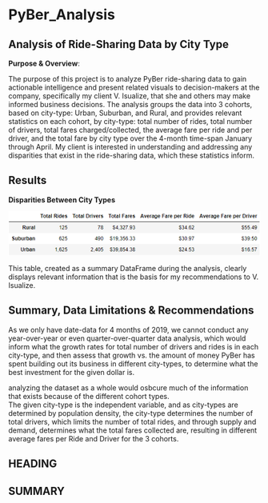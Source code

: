 # PyBer_Analysis

## Analysis of Ride-Sharing Data by City Type

**Purpose & Overview**:

The purpose of this project is to analyze PyBer ride-sharing data to gain actionable intelligence and present related visuals to decision-makers at the company, specifically my client V. Isualize, that she and others may make informed business decisions.
The analysis groups the data into 3 cohorts, based on city-type: Urban, Suburban, and Rural, and provides relevant statistics on each cohort, by city-type: total number of rides, total number of drivers, total fares charged/collected, the average fare per ride and per driver, and the total fare by city type over the 4-month time-span January through April.
My client is interested in understanding and addressing any disparities that exist in the ride-sharing data, which these statistics inform.

## Results

**Disparities Between City Types**

![Total Rides DataFrame.PNG](https://github.com/deltaLyd/PyBer_Analysis/blob/main/Resources/Total%20Rides%20DataFrame.PNG)

This table, created as a summary DataFrame during the analysis, clearly displays relevant information that is the basis for my recommendations to V. Isualize. 

## Summary, Data Limitations & Recommendations

As we only have date-data for 4 months of 2019, we cannot conduct any year-over-year or even quarter-over-quarter data analysis, which would inform what the growth rates for total number of drivers and rides is in each city-type, and then assess that growth vs. the amount of money PyBer has spent building out its business in different city-types, to determine what the best investment for the given dollar is. 

analyzing the dataset as a whole would osbcure much of the information that exists because of the different cohort types.  
The given city-type is the independent variable, and as city-types are determined by population density, the city-type determines the number of total drivers, which limits the number of total rides, and through supply and demand, determines what the total fares collected are, resulting in different average fares per Ride and Driver for the 3 cohorts.

## HEADING


## SUMMARY


